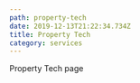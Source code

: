 ```yaml
---
path: property-tech
date: 2019-12-13T21:22:34.734Z
title: Property Tech
category: services
---
```

Property Tech page
